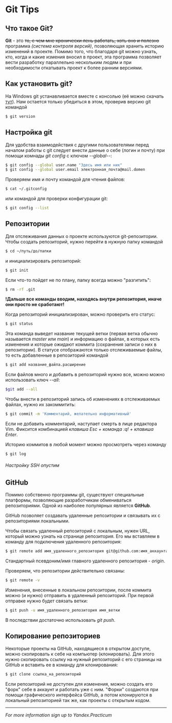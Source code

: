 # Git Tips

## Что такое Git?

__Git__ - это ~~то, с чем мне хронически лень работать, 
хоть оно и полезно~~ программа _(система контроля версий)_, 
позволяющая хранить историю изменений в проекте. Помимо того, что 
благодаря git можно узнать, кто, когда и какие измения вносил в 
проект, эта программа позволяет вести разработку параллельно 
нескольким людям и при необходимости откатывать проект к более 
ранним версиями.

## Как установить git?

На Windows git устанавливается вместе с консолью (её можно скачать 
[тут](https://git-scm.com/download/win)). Нам остается только 
убедиться в этом, проверив версию git командой  
```bash
$ git version
```

## Настройка git

Для удобства взаимодействия с другими пользователями перед 
началом работы с git следует внести данные о себе (логин и почту) 
при помощи комнады _git config_ с ключом _--global--_:  
```bash
$ git config --global user.name "Здесь имя или ник"  
$ git config --global user.email электронная_почта@mail.domen
```

Проверяем имя и почту командой для чтения файлов:
```bash
$ cat ~/.gitconfig
```
или командой для проверки конфигурации git:
```bash
$ git config --list
```

## Репозитории

Для отслеживания данных о проекте используются git-репозитории. 
Чтобы создать репозиторий, нужно перейти в нужную папку командой  
```bash
$ cd ~/путь/до/папки
```
и инициализировать репозиторий:
```bash
$ git init
```

Если что-то пойдет не по плану, папку всегда можно "разгитить":
```bash
$ rm -rf .git
```

__!Дальше все команды вводим, находясь внутри репозитория, иначе они 
просто не сработают!__

Когда репозиторий инициализирован, можно проверить его статус:
```bash
$ git status
```

Эта команда выведет название текущей ветки (первая ветка обычно 
называется _master_ или _main_) и информацию о файлах, в которых 
есть изменения и которые ожидают коммита (сохранения записи о них 
в репозитории). В статусе отображаются только отслеживаемые файлы, 
то есть добавленные в репозиторий командой
```bash
$ git add название_файла.расширение
```

Если файлов много и добавить в репозиторий нужно все, можно 
можно использовать ключ _--all_:
```bash
$git add --all
```

Чтобы внести в репозиторий запись об изменениях в отслеживаемых 
файлах, нужно их закоммитить:
```bash
$ git commit -m 'Комментарий, желательно информативный'
```
Если не добавить комментарий, наступает смерть в лице редактора Vim. 
Фиксится комбинацией _клавиша Esc + команда :q! + клавиша Enter_.

Историю коммитов в любой момент можно просмотреть через команду
```bash
$ git log
```

###### _Настройку SSH опустим_

## GitHub

Помимо собственно программы git, существуют специальные платформы, 
позволяющие разработчикам обмениваться репозиториями. Одной из 
наиболее популярных является __GitHub__.

GitHub позволяет создавать удаленные репозитории и связывать их с 
репозиториями локальными.

Чтобы связать удаленный репозиторий с локальным, нужен URL, который 
можно узнать на странице репозитория. Его мы вставляем в команду 
для подключения удаленного репозитория:
```bash
$ git remote add имя_удаленного_репозитория git@github.com:имя_аккаунта/название_проекта.git
```

Стандартный псевдоним/имя главного удаленного репозитория - _origin_.

Проверяем, что репозитории действительно связаны:
```bash
$ git remote -v
```

Изменения, внесенные в локальном репозитории, после коммита можно 
(и нужно) отправить в удаленный репозиторий. При первой отправке 
нужно будет связать ветки:
```bash
$ git push -u имя_удаленного_репозитория имя_ветки
```

В последствии достаточно использовать _git push_.

## Копирование репозиториев

Некоторые проекты на GitHub, находящиеся в открытом доступе, можно 
скопировать к себе на компьютер (клонировать). Для этого нужно 
скопировать ссылку на нужный репозиторий с его страницы на GitHub 
и вставить ее в команду для клонирования:
```bash
$ git clone ссылка_на_репозиторий
```

Если репозиторий не доступен для изменения, можно создать его "форк" 
себе в аккаунт и работать уже с ним. "Форки" создаются при помощи 
графического интерфейса GitHub, а потом клонируются в локальный 
репозиторией так же, как проекты с открытым кодом.

----
_For more information sign up to Yandex.Practicum_
